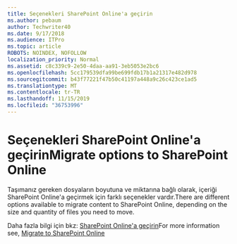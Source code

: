 ```yaml
---
title: Seçenekleri SharePoint Online'a geçirin
ms.author: pebaum
author: Techwriter40
ms.date: 9/17/2018
ms.audience: ITPro
ms.topic: article
ROBOTS: NOINDEX, NOFOLLOW
localization_priority: Normal
ms.assetid: c8c339c9-2e50-4daa-aa91-3eb5053e2bc6
ms.openlocfilehash: 5cc179539dfa99be699fdb17b1a21317e482d978
ms.sourcegitcommit: b43f77221f47b50c41197a448a9c26c423ce1ad5
ms.translationtype: MT
ms.contentlocale: tr-TR
ms.lasthandoff: 11/15/2019
ms.locfileid: "36753996"
---
```

# <a name="migrate-options-to-sharepoint-online"></a><span data-ttu-id="e17db-102">Seçenekleri SharePoint Online'a geçirin</span><span class="sxs-lookup"><span data-stu-id="e17db-102">Migrate options to SharePoint Online</span></span>

<span data-ttu-id="e17db-103">Taşımanız gereken dosyaların boyutuna ve miktarına bağlı olarak, içeriği SharePoint Online'a geçirmek için farklı seçenekler vardır.</span><span class="sxs-lookup"><span data-stu-id="e17db-103">There are different options available to migrate content to SharePoint Online, depending on the size and quantity of files you need to move.</span></span>
  
<span data-ttu-id="e17db-104">Daha fazla bilgi için bkz: [SharePoint Online'a geçirin](https://go.microsoft.com/fwlink/?linkid-2022029)</span><span class="sxs-lookup"><span data-stu-id="e17db-104">For more information see, [Migrate to SharePoint Online](https://go.microsoft.com/fwlink/?linkid-2022029)</span></span>
  

